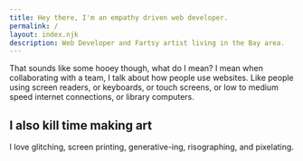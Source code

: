 ```yaml
---
title: Hey there, I'm an empathy driven web developer.
permalink: /
layout: index.njk
description: Web Developer and Fartsy artist living in the Bay area.
---
```


That sounds like some hooey though, what do I mean? I mean when collaborating with a team, I talk about how people use websites. Like people using screen readers, or keyboards, or touch screens, or low to medium speed internet connections, or library computers.

## I also kill time making art

I love glitching, screen printing, generative-ing, risographing, and pixelating.